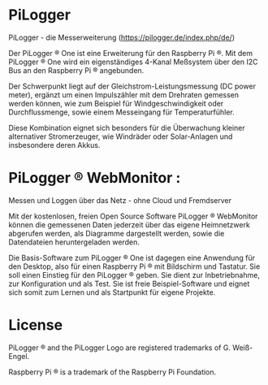 # PiLogger
PiLogger - die Messerweiterung (https://pilogger.de/index.php/de/)


Der PiLogger ® One ist eine Erweiterung für den Raspberry Pi ®. Mit dem PiLogger ® One wird ein eigenständiges 4-Kanal Meßsystem über den I2C Bus an den Raspberry Pi ® angebunden.

Der Schwerpunkt liegt auf der Gleichstrom-Leistungsmessung (DC power meter), ergänzt um einen Impulszähler mit dem Drehraten gemessen werden können, wie zum Beispiel für Windgeschwindigkeit oder Durchflussmenge, sowie einem Messeingang für Temperaturfühler.

Diese Kombination eignet sich besonders für die Überwachung kleiner alternativer Stromerzeuger, wie Windräder oder Solar-Anlagen und insbesondere deren Akkus.


# PiLogger ® WebMonitor :
Messen und Loggen über das Netz - ohne Cloud und Fremdserver

Mit der kostenlosen, freien Open Source Software PiLogger ® WebMonitor können die gemessenen Daten jederzeit über das eigene Heimnetzwerk abgerufen werden, als Diagramme dargestellt werden, sowie die Datendateien heruntergeladen werden.

Die Basis-Software zum PiLogger ® One ist dagegen eine Anwendung für den Desktop, also für einen Raspberry Pi ® mit Bildschirm und Tastatur. Sie soll einen Einstieg für den PiLogger ® geben. Sie dient zur Inbetriebnahme, zur Konfiguration und als Test. Sie ist freie Beispiel-Software und eignet sich somit zum Lernen und als Startpunkt für eigene Projekte.

# License
PiLogger ® and the PiLogger Logo are registered trademarks of G. Weiß-Engel.

Raspberry Pi ® is a trademark of the Raspberry Pi Foundation.
